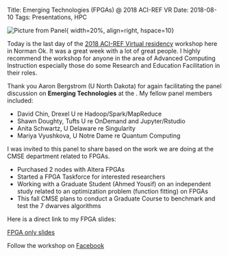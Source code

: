 Title: Emerging Technologies (FPGAs) @ 2018 ACI-REF VR
Date: 2018-08-10
Tags: Presentations, HPC

![Picture from Panel](https://scontent.fdet1-1.fna.fbcdn.net/v/t1.0-9/38848724_2237070319912537_861379777389395968_n.jpg?_nc_cat=0&oh=1a154f108c6825a27c966101f933801d&oe=5BF4733A){ width=20%, align=right, hspace=10}

Today is the last day of the [2018 ACI-REF Virtual residency](http://www.oscer.ou.edu/acirefvirtres2018.php) workshop here in Norman Ok.  It was a great week with a lot of great people.  I highly recommend the workshop for anyone in the area of Advanced Computing Instruction especially those do some Research and Education Facilitation in their roles.  

Thank you Aaron Bergstrom (U North Dakota) for again facilitating the panel discussion on **Emerging Technologies** at the . My fellow panel members included:

- David Chin, Drexel U re Hadoop/Spark/MapReduce
- Shawn Doughty, Tufts U re OnDemand and Jupyter/Rstudio
- Anita Schwartz, U Delaware re Singularity
- Mariya Vyushkova, U Notre Dame re Quantum Computing

I was invited to this panel to share based on the work we are doing at the CMSE department related to FPGAs.  

- Purchased 2 nodes with Altera FPGAs
- Started a FPGA Taskforce for interested researchers
- Working with a Graduate Student (Ahmed Yousif) on an independent study related to an optimization problem (function fitting) on FPGAs
- This fall CMSE plans to conduct a Graduate Course to benchmark and test the 7 dwarves algorithms

Here is a direct link to my FPGA slides:

[FPGA only slides](//colbrydi.github.io/images/20180810_ACI_REF_VR_FPGAs.pdf)

Follow the workshop on [Facebook](https://www.facebook.com/OUHPC/)
